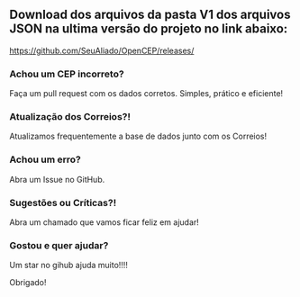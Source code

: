 ## Download dos arquivos da pasta V1 dos arquivos JSON na ultima versão do projeto no link abaixo:

https://github.com/SeuAliado/OpenCEP/releases/

### Achou um CEP incorreto?

Faça um pull request com os dados corretos. Simples, prático e eficiente!

### Atualização dos Correios?!

Atualizamos frequentemente a base de dados junto com os Correios!

### Achou um erro?

Abra um Issue no GitHub.

### Sugestões ou Críticas?!

Abra um chamado que vamos ficar feliz em ajudar!

### Gostou e quer ajudar?

Um star no gihub ajuda muito!!!!

Obrigado!
